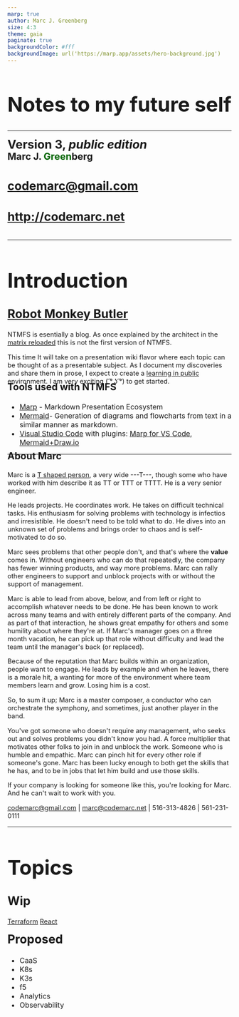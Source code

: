 ```yaml
---
marp: true
author: Marc J. Greenberg
size: 4:3
theme: gaia
paginate: true
backgroundColor: #fff
backgroundImage: url('https://marp.app/assets/hero-background.jpg')
---
```


<!-- _paginate: false -->

<style>
  h1 {font-size:34pt}  
  p {font-size:14pt}
  h2 {font-size:20pt;margin-top:-6px;}  
</style>
<style scoped>  
  h2 {font-size:20pt;margin-top:-6px;}  
  h3 {font-size:24pt;margin-top:5em;}  
  h4 {font-size:20pt;}  
</style>

# Notes to my future self

<hr/>

## Version 3, _public edition_

### Marc J. <span style="color:darkgreen;">Green</span>berg

#### codemarc@gmail.com

#### http://codemarc.net

---

<style scoped>  
  h3 {font-size:16pt}
  ul {font-size:12pt}
</STYLE>

# Introduction

## [Robot Monkey Butler][1]

NTMFS is esentially a blog. As once explained by the architect in the [matrix reloaded][2] this is not the first version of NTMFS.

This time It will take on a presentation wiki flavor where each topic can be thought of as a presentable subject. As I document my discoveries and share them in prose, I expect to create a [learning in public][3] environment. I am very exciting ( ͡° ͜ʖ ͡°) to get started.  

### Tools used with NTMFS

- [Marp][t1] - Markdown Presentation Ecosystem  
- [Mermaid][t4]- Generation of diagrams and flowcharts from text in a similar manner as markdown.
- [Visual Studio Code][t0]  with plugins: [Marp for VS Code][t2], [Mermaid+Draw.io][t3]  

---

<style scoped>
  h3 {Font-size:16pt;margin-top:-24px;}
  p {font-size:11pt}
</style>
  
### About Marc

Marc is a [T shaped person][4], a very wide ---T---, though some who have worked with him describe it as TT or TTT or TTTT. He is a very senior engineer.  

He leads projects. He coordinates work. He takes on difficult technical tasks. His enthusiasm for solving problems with technology is infectios and irresistible. He doesn't need to be told what to do. He dives into an unknown set of problems and brings order to chaos and is self-motivated to do so.

Marc sees problems that other people don't, and that's where the **value** comes in. Without engineers who can do that repeatedly, the company has fewer winning products, and way more problems. Marc can rally other engineers to support and unblock projects with or without the support of management.

Marc is able to lead from above, below, and from left or right to accomplish whatever needs to be done. He has been known to work across many teams and with entirely different parts of the company. And as part of that interaction, he shows great empathy for others and some humility about where they're at. If Marc's manager goes on a three month vacation, he can pick up that role without difficulty and lead the team until the manager's back (or replaced).

Because of the reputation that Marc builds within an organization, people want to engage. He leads by example and when he leaves, there is a morale hit, a wanting for more of the environment where team members learn and grow. Losing him is a cost.

So, to sum it up; Marc is a master composer, a conductor who can orchestrate the symphony, and sometimes, just another player in the band.

You've got someone who doesn't require any management, who seeks out and solves problems you didn't know you had. A force multiplier that motivates other folks to join in and unblock the work. Someone who is humble and empathic. Marc can pinch hit for every other role if someone's gone. Marc has been lucky enough to both get the skills that he has, and to be in jobs that let him build and use those skills.

If your company is looking for someone like this, you're looking for Marc. 
And he can't wait to work with you. 

codemarc@gmail.com | marc@codemarc.net | 516-313-4826 | 561-231-0111

---
<style scoped>  
  h2 {font-size:20pt;margin-top:12px;}
  ul {font-size:12pt}
</STYLE>

# Topics

## Wip

[Terraform](Hashicorp/terraform.md)
[React](FrontEndFrameworks/React)
## Proposed

- CaaS
- K8s
- K3s
- f5
- Analytics
- Observability

<!-- REFERENCES -->

[t0]: https://code.visualstudio.com/
[t1]: https://marp.app/
[t2]: https://marketplace.visualstudio.com/items?itemName=marp-team.marp-vscode,
[t3]: https://marketplace.visualstudio.com/items?itemName=nopeslide.vscode-drawio-plugin-mermaid
[t4]: https://unpkg.com/mermaid@0.5.2/exdoc/index.html

[1]: https://fb.watch/9P1cHyeIXJ/
[2]: https://youtu.be/LN8EE5JxSGQ?t=86
[3]: https://medium.com/my-learning-journal/why-you-should-learn-in-public-4fd3a6239549
[4]: https://www.forbes.com/sites/lisabodell/2020/08/28/futurethink-forecasts-t-shaped-teams-are-the-future-of-work/?sh=2b816eba5fde